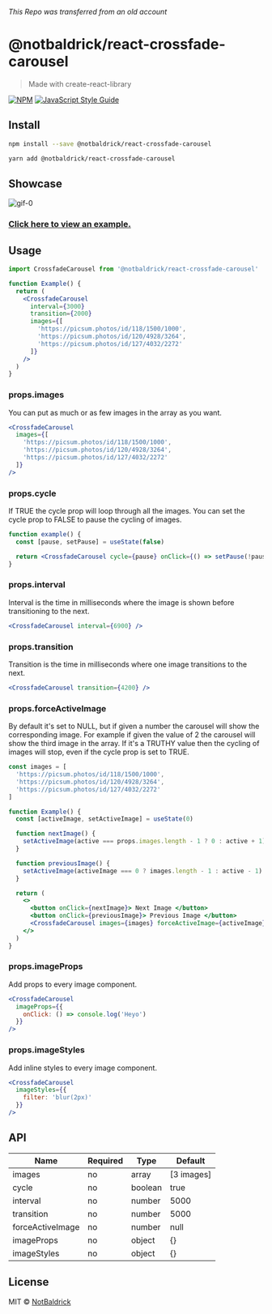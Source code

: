 _This Repo was transferred from an old account_

# @notbaldrick/react-crossfade-carousel

> Made with create-react-library

[![NPM](https://img.shields.io/npm/v/@notbaldrick/react-crossfade-carousel.svg)](https://www.npmjs.com/package/@notbaldrick/react-crossfade-carousel) [![JavaScript Style Guide](https://img.shields.io/badge/code_style-standard-brightgreen.svg)](https://standardjs.com)

## Install

```bash
npm install --save @notbaldrick/react-crossfade-carousel
```

```bash
yarn add @notbaldrick/react-crossfade-carousel
```

## Showcase

![gif-0](https://user-images.githubusercontent.com/61548969/125351766-63726280-e358-11eb-8a5b-770715c5d8ba.gif)

### [Click here to view an example.](https://codesandbox.io/s/react-crossfade-carousel-efc0b?file=/src/App.js 'sandbox example')

## Usage

```jsx
import CrossfadeCarousel from '@notbaldrick/react-crossfade-carousel'

function Example() {
  return (
    <CrossfadeCarousel
      interval={3000}
      transition={2000}
      images={[
        'https://picsum.photos/id/118/1500/1000',
        'https://picsum.photos/id/120/4928/3264',
        'https://picsum.photos/id/127/4032/2272'
      ]}
    />
  )
}
```

### props.images

You can put as much or as few images in the array as you want.

```jsx
<CrossfadeCarousel
  images={[
    'https://picsum.photos/id/118/1500/1000',
    'https://picsum.photos/id/120/4928/3264',
    'https://picsum.photos/id/127/4032/2272'
  ]}
/>
```

### props.cycle

If TRUE the cycle prop will loop through all the images.
You can set the cycle prop to FALSE to pause the cycling of images.

```jsx
function example() {
  const [pause, setPause] = useState(false)

  return <CrossfadeCarousel cycle={pause} onClick={() => setPause(!pause)} />
}
```

### props.interval

Interval is the time in milliseconds where the image is shown before transitioning to the next.

```jsx
<CrossfadeCarousel interval={6900} />
```

### props.transition

Transition is the time in milliseconds where one image transitions to the next.

```jsx
<CrossfadeCarousel transition={4200} />
```

### props.forceActiveImage

By default it's set to NULL, but if given a number the carousel will show the corresponding image.
For example if given the value of 2 the carousel will show the third image in the array.
If it's a TRUTHY value then the cycling of images will stop, even if the cycle prop is set to TRUE.

```jsx
const images = [
  'https://picsum.photos/id/118/1500/1000',
  'https://picsum.photos/id/120/4928/3264',
  'https://picsum.photos/id/127/4032/2272'
]

function Example() {
  const [activeImage, setActiveImage] = useState(0)

  function nextImage() {
    setActiveImage(active === props.images.length - 1 ? 0 : active + 1)
  }

  function previousImage() {
    setActiveImage(activeImage === 0 ? images.length - 1 : active - 1)
  }

  return (
    <>
      <button onClick={nextImage}> Next Image </button>
      <button onClick={previousImage}> Previous Image </button>
      <CrossfadeCarousel images={images} forceActiveImage={activeImage} />
    </>
  )
}
```

### props.imageProps

Add props to every image component.

```jsx
<CrossfadeCarousel
  imageProps={{
    onClick: () => console.log('Heyo')
  }}
/>
```

### props.imageStyles

Add inline styles to every image component.

```jsx
<CrossfadeCarousel
  imageStyles={{
    filter: 'blur(2px)'
  }}
/>
```

## API

| Name             | Required | Type    | Default    |
| ---------------- | -------- | ------- | ---------- |
| images           | no       | array   | [3 images] |
| cycle            | no       | boolean | true       |
| interval         | no       | number  | 5000       |
| transition       | no       | number  | 5000       |
| forceActiveImage | no       | number  | null       |
| imageProps       | no       | object  | {}         |
| imageStyles      | no       | object  | {}         |

## License

MIT © [NotBaldrick](https://github.com/NotBaldrick)
